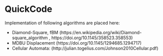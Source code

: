 # QuickCode

Implementation of following algorithms are placed here:
<ul>
<li>Diamond-Square, fBM (https://en.wikipedia.org/wiki/Diamond-square_algorithm , https://doi.org/10.1145/358523.358553)</li>
<li>MDBU Displacement (https://doi.org/10.1145/1294685.1294717)</li>
<li>Cellular Automata: (http://julian.togelius.com/Johnson2010Cellular.pdf)</li>
</ul>
